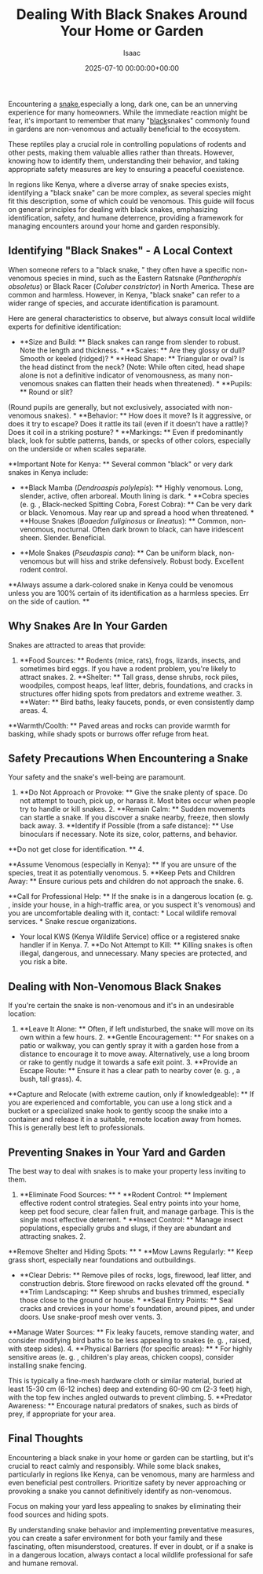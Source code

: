 ﻿---
title: Dealing With Black Snakes Around Your Home or Garden
description: Encountering a snake, especially a long, dark one, can be an unnerving experience for many homeowners. While the immediate reaction might be fear, it's...
slug: /dealing-with-black-snakes-around-your-home-or-garden/
date: 2025-07-10 00:00:00+00:00
lastmod: 2025-07-10 00:00:00+03:00
author: Isaac
categories:
- Guides
- Pest Control
tags:
- guides
- black
- snake
layout: post
---

Encountering a [snake](https://pestpolicy.com/best-drain-snakes/),especially a long, dark one, can be an unnerving experience for many homeowners. While the immediate reaction might be fear, it's important to remember that many "[black](https://pestpolicy.com/black-gutters-on-brick-house-ideas/)snakes" commonly found in gardens are non-venomous and actually beneficial to the ecosystem.

These reptiles play a crucial role in controlling populations of rodents and other pests, making them valuable allies rather than threats. However, knowing how to identify them, understanding their behavior, and taking appropriate safety measures are key to ensuring a peaceful coexistence.

In regions like Kenya, where a diverse array of snake species exists, identifying a "black snake" can be more complex, as several species might fit this description, some of which could be venomous. This guide will focus on general principles for dealing with black snakes, emphasizing identification, safety, and humane deterrence, providing a framework for managing encounters around your home and garden responsibly.

##  Identifying "Black Snakes" - A Local Context

When someone refers to a "black snake, " they often have a specific non-venomous species in mind, such as the Eastern Ratsnake (*Pantherophis obsoletus*) or Black Racer (*Coluber constrictor*) in North America. These are common and harmless. However, in Kenya, "black snake" can refer to a wider range of species, and accurate identification is paramount.

Here are general characteristics to observe, but always consult local wildlife experts for definitive identification:

* **Size and Build: ** Black snakes can range from slender to robust. Note the length and thickness. * **Scales: ** Are they glossy or dull? Smooth or keeled (ridged)? * **Head Shape: ** Triangular or oval? Is the head distinct from the neck? (Note: While often cited, head shape alone is not a definitive indicator of venomousness, as many non-venomous snakes can flatten their heads when threatened). * **Pupils: ** Round or slit?

(Round pupils are generally, but not exclusively, associated with non-venomous snakes). * **Behavior: ** How does it move? Is it aggressive, or does it try to escape? Does it rattle its tail (even if it doesn't have a rattle)? Does it coil in a striking posture? * **Markings: ** Even if predominantly black, look for subtle patterns, bands, or specks of other colors, especially on the underside or when scales separate.

**Important Note for Kenya: ** Several common "black" or very dark snakes in Kenya include:

* **Black Mamba (*Dendroaspis polylepis*): ** Highly venomous. Long, slender, active, often arboreal. Mouth lining is dark. * **Cobra species (e. g. , Black-necked Spitting Cobra, Forest Cobra): ** Can be very dark or black. Venomous. May rear up and spread a hood when threatened. * **House Snakes (*Boaedon fuliginosus* or *lineatus*): ** Common, non-venomous, nocturnal. Often dark brown to black, can have iridescent sheen. Slender. Beneficial.

* **Mole Snakes (*Pseudaspis cana*): ** Can be uniform black, non-venomous but will hiss and strike defensively. Robust body. Excellent rodent control.

**Always assume a dark-colored snake in Kenya could be venomous unless you are 100% certain of its identification as a harmless species. Err on the side of caution. **

##  Why Snakes Are In Your Garden

Snakes are attracted to areas that provide:

1. **Food Sources: ** Rodents (mice, rats), frogs, lizards, insects, and sometimes bird eggs. If you have a rodent problem, you're likely to attract snakes. 2. **Shelter: ** Tall grass, dense shrubs, rock piles, woodpiles, compost heaps, leaf litter, debris, foundations, and cracks in structures offer hiding spots from predators and extreme weather. 3. **Water: ** Bird baths, leaky faucets, ponds, or even consistently damp areas. 4.

**Warmth/Coolth: ** Paved areas and rocks can provide warmth for basking, while shady spots or burrows offer refuge from heat.

##  Safety Precautions When Encountering a Snake

Your safety and the snake's well-being are paramount.

1. **Do Not Approach or Provoke: ** Give the snake plenty of space. Do not attempt to touch, pick up, or harass it. Most bites occur when people try to handle or kill snakes. 2. **Remain Calm: ** Sudden movements can startle a snake. If you discover a snake nearby, freeze, then slowly back away. 3. **Identify if Possible (from a safe distance): ** Use binoculars if necessary. Note its size, color, patterns, and behavior.

**Do not get close for identification. ** 4.

**Assume Venomous (especially in Kenya): ** If you are unsure of the species, treat it as potentially venomous. 5. **Keep Pets and Children Away: ** Ensure curious pets and children do not approach the snake. 6.

**Call for Professional Help: ** If the snake is in a dangerous location (e. g. , inside your house, in a high-traffic area, or you suspect it's venomous) and you are uncomfortable dealing with it, contact: * Local wildlife removal services. * Snake rescue organizations.

* Your local KWS (Kenya Wildlife Service) office or a registered snake handler if in Kenya. 7. **Do Not Attempt to Kill: ** Killing snakes is often illegal, dangerous, and unnecessary. Many species are protected, and you risk a bite.

##  Dealing with Non-Venomous Black Snakes

If you're certain the snake is non-venomous and it's in an undesirable location:

1. **Leave It Alone: ** Often, if left undisturbed, the snake will move on its own within a few hours. 2. **Gentle Encouragement: ** For snakes on a patio or walkway, you can gently spray it with a garden hose from a distance to encourage it to move away. Alternatively, use a long broom or rake to gently nudge it towards a safe exit point. 3. **Provide an Escape Route: ** Ensure it has a clear path to nearby cover (e. g. , a bush, tall grass). 4.

**Capture and Relocate (with extreme caution, only if knowledgeable): ** If you are experienced and comfortable, you can use a long stick and a bucket or a specialized snake hook to gently scoop the snake into a container and release it in a suitable, remote location away from homes. This is generally best left to professionals.

##  Preventing Snakes in Your Yard and Garden

The best way to deal with snakes is to make your property less inviting to them.

1. **Eliminate Food Sources: ** * **Rodent Control: ** Implement effective rodent control strategies. Seal entry points into your home, keep pet food secure, clear fallen fruit, and manage garbage. This is the single most effective deterrent. * **Insect Control: ** Manage insect populations, especially grubs and slugs, if they are abundant and attracting snakes. 2.

**Remove Shelter and Hiding Spots: ** * **Mow Lawns Regularly: ** Keep grass short, especially near foundations and outbuildings.

* **Clear Debris: ** Remove piles of rocks, logs, firewood, leaf litter, and construction debris. Store firewood on racks elevated off the ground. * **Trim Landscaping: ** Keep shrubs and bushes trimmed, especially those close to the ground or house. * **Seal Entry Points: ** Seal cracks and crevices in your home's foundation, around pipes, and under doors. Use snake-proof mesh over vents. 3.

**Manage Water Sources: ** Fix leaky faucets, remove standing water, and consider modifying bird baths to be less appealing to snakes (e. g. , raised, with steep sides). 4. **Physical Barriers (for specific areas): ** * For highly sensitive areas (e. g. , children's play areas, chicken coops), consider installing snake fencing.

This is typically a fine-mesh hardware cloth or similar material, buried at least 15-30 cm (6-12 inches) deep and extending 60-90 cm (2-3 feet) high, with the top few inches angled outwards to prevent climbing. 5. **Predator Awareness: ** Encourage natural predators of snakes, such as birds of prey, if appropriate for your area.

##  Final Thoughts

Encountering a black snake in your home or garden can be startling, but it's crucial to react calmly and responsibly. While some black snakes, particularly in regions like Kenya, can be venomous, many are harmless and even beneficial pest controllers. Prioritize safety by never approaching or provoking a snake you cannot definitively identify as non-venomous.

Focus on making your yard less appealing to snakes by eliminating their food sources and hiding spots.

By understanding snake behavior and implementing preventative measures, you can create a safer environment for both your family and these fascinating, often misunderstood, creatures. If ever in doubt, or if a snake is in a dangerous location, always contact a local wildlife professional for safe and humane removal.

